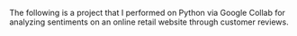 The following is a project that I performed on Python via Google Collab for analyzing sentiments on an online retail website through customer reviews.
